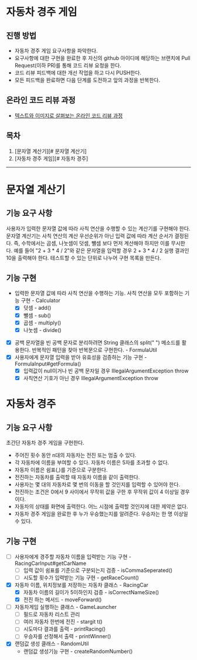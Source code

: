 # 자동차 경주 게임

## 진행 방법
* 자동차 경주 게임 요구사항을 파악한다.
* 요구사항에 대한 구현을 완료한 후 자신의 github 아이디에 해당하는 브랜치에 Pull Request(이하 PR)를 통해 코드 리뷰 요청을 한다.
* 코드 리뷰 피드백에 대한 개선 작업을 하고 다시 PUSH한다.
* 모든 피드백을 완료하면 다음 단계를 도전하고 앞의 과정을 반복한다.

## 온라인 코드 리뷰 과정
* [텍스트와 이미지로 살펴보는 온라인 코드 리뷰 과정](https://github.com/next-step/nextstep-docs/tree/master/codereview)

## 목차

1. [문자열 계산기][# 문자열 계산기]
2. [자동차 경주 게임][# 자동차 경주]
---

# 문자열 계산기

## 기능 요구 사항
사용자가 입력한 문자열 값에 따라 사칙 연산을 수행할 수 있는 계산기를 구현해야 한다.
문자열 계산기는 사칙 연산의 계산 우선순위가 아닌 입력 값에 따라 계산 순서가 결정된다. 
즉, 수학에서는 곱셈, 나눗셈이 덧셈, 뺄셈 보다 먼저 계산해야 하지만 이를 무시한다.
예를 들어 "2 + 3 * 4 / 2"와 같은 문자열을 입력할 경우 2 + 3 * 4 / 2 실행 결과인 10을 출력해야 한다.
테스트할 수 있는 단위로 나누어 구현 목록을 만든다.

## 기능 구현
- 입력한 문자열 값에 따라 사칙 연산을 수행하는 기능. 사칙 연산을 모두 포함하는 기능 구현 - Calculator         
  - [x] 덧셈 - add()   
  - [x] 뺄셈 - sub()   
  - [x] 곱셈 - multiply()     
  - [x] 나눗셈 - divide()     
- [x] 공백 문자열을 빈 공백 문자로 분리하려면 String 클래스의 split(" ") 메소드를 활용한다. 반복적인 패턴을 찾아 반복문으로 구현한다. - FormulaUtil    
- [x] 사용자에게 문자열 입력을 받아 유효성을 검증하는 기능 구현 - FormulaInput#getFormula()    
  - [x] 입력값이 null이거나 빈 공백 문자일 경우 IllegalArgumentException throw     
  - [x] 사칙연산 기호가 아닌 경우 IllegalArgumentException throw    

# 자동차 경주

## 기능 요구 사항
초간단 자동차 경주 게임을 구현한다.
- 주어진 횟수 동안 n대의 자동차는 전진 또는 멈출 수 있다.
- 각 자동차에 이름을 부여할 수 있다. 자동차 이름은 5자를 초과할 수 없다.
- 자동차 이름은 쉼표(,)를 기준으로 구분한다.
- 전진하는 자동차를 출력할 때 자동차 이름을 같이 출력한다.
- 사용자는 몇 대의 자동차로 몇 번의 이동을 할 것인지를 입력할 수 있어야 한다.
- 전진하는 조건은 0에서 9 사이에서 무작위 값을 구한 후 무작위 값이 4 이상일 경우이다.
- 자동차의 상태를 화면에 출력한다. 어느 시점에 출력할 것인지에 대한 제약은 없다.
- 자동차 경주 게임을 완료한 후 누가 우승했는지를 알려준다. 우승자는 한 명 이상일 수 있다.

## 기능 구현
- [ ] 사용자에게 경주할 자동차 이름을 입력받는 기능 구현 - RacingCarInput#getCarName
  - [ ] 입력 값이 쉼표를 기준으로 구분되는지 검증 - isCommaSeperated()
  - [ ] 시도할 횟수가 입력받는 기능 구현 - getRaceCount()  
- [x] 자동차 이름, 위치정보를 저장하는 자동차 클래스 - RacingCar 
  - [x] 자동차 이름의 길이가 5이하인지 검증 - isCorrectNameSize()
  - [x] 전진 하는 메서드 - moveForward()
- [ ] 자동차게임 실행하는 클래스 - GameLauncher
  - [ ] 필드로 자동차 리스트 관리
  - [ ] 여러 자동차 한번에 전진 - stargit t()
  - [ ] 시도마다 결과를 출력 - printRacing()
  - [ ] 우승자를 선정해서 출력 - printWinner()
- [x] 랜덤값 생성 클래스 - RandomUtil
  - 랜덤값 생성기능 구현 - createRandomNumber()